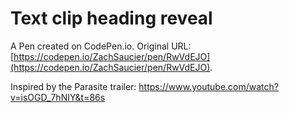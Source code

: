 # Text clip heading reveal

A Pen created on CodePen.io. Original URL: [https://codepen.io/ZachSaucier/pen/RwVdEJO](https://codepen.io/ZachSaucier/pen/RwVdEJO).

Inspired by the Parasite trailer: https://www.youtube.com/watch?v=isOGD_7hNIY&t=86s
